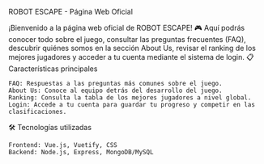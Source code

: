  ROBOT ESCAPE - Página Web Oficial

¡Bienvenido a la página web oficial de ROBOT ESCAPE! 🎮 Aquí podrás conocer todo sobre el juego, consultar las preguntas frecuentes (FAQ), descubrir quiénes somos en la sección About Us, revisar el ranking de los mejores jugadores y acceder a tu cuenta mediante el sistema de login.
📋 Características principales

    FAQ: Respuestas a las preguntas más comunes sobre el juego.
    About Us: Conoce al equipo detrás del desarrollo del juego.
    Ranking: Consulta la tabla de los mejores jugadores a nivel global.
    Login: Accede a tu cuenta para guardar tu progreso y competir en las clasificaciones.

🛠️ Tecnologías utilizadas

    Frontend: Vue.js, Vuetify, CSS
    Backend: Node.js, Express, MongoDB/MySQL
